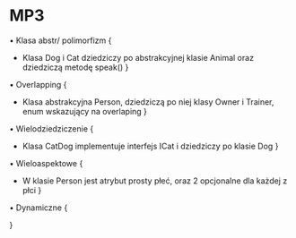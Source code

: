 # MP3
• Klasa abstr/ polimorfizm 
{
- Klasa Dog i Cat dziedziczy po abstrakcyjnej klasie Animal oraz dziedziczą metodę speak()
}

• Overlapping 
{
- Klasa abstrakcyjna Person, dziedziczą po niej klasy Owner i Trainer, enum wskazujący na overlaping
}

• Wielodziedziczenie 
{
- Klasa CatDog implementuje interfejs ICat i dziedziczy po klasie Dog
}

• Wieloaspektowe 
{
- W klasie Person jest atrybut prosty płeć, oraz 2 opcjonalne dla każdej z płci
}

• Dynamiczne
{

}
